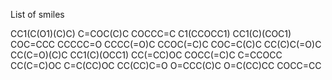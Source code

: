 List of smiles

CC1(C(O1)(C)C)
C=COC(C)C
COCCC=C
C1(CCOCC1)
CC1(C)(COC1)
COC=CCC
CCCCC=O
CCCC(=O)C
CCOC(=C)C
COC=C(C)C
CC(C)C(=O)C
CC(C=O)(C)C
CC1(C)(OCC1)
CC(=CC)OC
COCC(=C)C
C=CCOCC
CC(C=C)OC
C=C(CC)OC
CC(CC)C=O
O=CCC(C)C
O=C(CC)CC
COCC=CC
